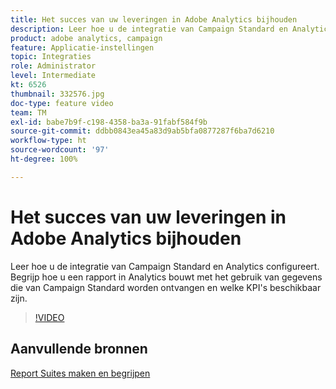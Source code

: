 ```yaml
---
title: Het succes van uw leveringen in Adobe Analytics bijhouden
description: Leer hoe u de integratie van Campaign Standard en Analytics configureert. Begrijp hoe u een rapport in Analytics bouwt met het gebruik van gegevens die van Campaign Standard worden ontvangen en welke KPI's beschikbaar zijn.
product: adobe analytics, campaign
feature: Applicatie-instellingen
topic: Integraties
role: Administrator
level: Intermediate
kt: 6526
thumbnail: 332576.jpg
doc-type: feature video
team: TM
exl-id: babe7b9f-c198-4358-ba3a-91fabf584f9b
source-git-commit: ddbb0843ea45a83d9ab5bfa0877287f6ba7d6210
workflow-type: ht
source-wordcount: '97'
ht-degree: 100%

---
```


# Het succes van uw leveringen in Adobe Analytics bijhouden

Leer hoe u de integratie van Campaign Standard en Analytics configureert. Begrijp hoe u een rapport in Analytics bouwt met het gebruik van gegevens die van Campaign Standard worden ontvangen en welke KPI&#39;s beschikbaar zijn.

>[!VIDEO](https://video.tv.adobe.com/v/332576/?quality=12)

## Aanvullende bronnen

[Report Suites maken en begrijpen](https://experienceleague.adobe.com/docs/analytics-learn/tutorials/intro-to-analytics/analytics-basics/understanding-and-creating-report-suites.html?lang=nl#intro-to-analytics)
